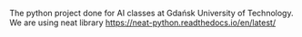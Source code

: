 The python project done for AI classes at Gdańsk University of Technology. We are using neat library https://neat-python.readthedocs.io/en/latest/
